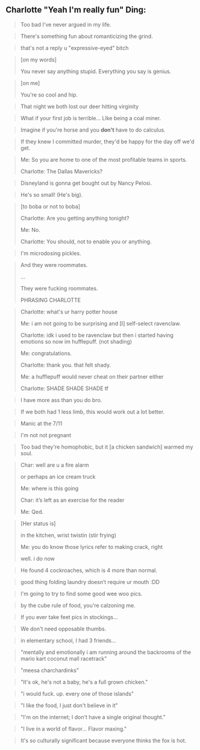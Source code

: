 ## Charlotte "Yeah I'm really fun" Ding:

> Too bad I've never argued in my life.

> There's something fun about romanticizing the grind.

> that's not a reply u "expressive-eyed" bitch

> [on my words]
> 
> You never say anything stupid. Everything you say is genius.

> [on me]
>
> You're so cool and hip.

> That night we both lost our deer hitting virginity

> What if your first job is terrible... LIke being a coal miner.

> Imagine if you're horse and you **don't** have to do calculus.

> If they knew I committed murder, they'd be happy for the day off we'd get.

> Me: So you are home to one of the most profitable teams in sports.
>
> Charlotte: The Dallas Mavericks?

> Disneyland is gonna get bought out by Nancy Pelosi.

> He's so small! (He's big).

> [to boba or not to boba]
>
> Charlotte: Are you getting anything tonight?
>
> Me: No.
>
> Charlotte: You should, not to enable you or anything.

> I'm microdosing pickles.

> And they were roommates.
> 
> ...
> 
> They were fucking roommates.
>
> PHRASING CHARLOTTE

> Charlotte: what's ur harry potter house
>
> Me: i am not going to be surprising and [I] self-select ravenclaw.
>
> Charlotte: idk i used to be ravenclaw but then i started having emotions so now im hufflepuff. (not shading)
>
> Me: congratulations.
>
> Charlotte: thank you. that felt shady.
> 
> Me: a hufflepuff would never cheat on their partner either
>
> Charlotte: SHADE SHADE SHADE tf

> I have more ass than you do bro.

> If we both had 1 less limb, this would work out a lot better.

> Manic at the 7/11

> I'm not not pregnant

> Too bad they're homophobic, but it [a chicken sandwich] warmed my soul.

> Char: well are u a fire alarm
>
> or perhaps an ice cream truck
>
> Me: where is this going
>
> Char: it’s left as an exercise for the reader
>
> Me: Qed.

> [Her status is]
>
> in the kitchen, wrist twistin (stir frying)
>
> Me: you do know those lyrics refer to making crack, right
>
> well. i do now  

> He found 4 cockroaches, which is 4 more than normal.

> good thing folding laundry doesn’t require ur mouth :DD

> I'm going to try to find some good wee woo pics. 

> by the cube rule of food, you're calzoning me.

> If you ever take feet pics in stockings...

> We don't need opposable thumbs. 

> in elementary school, I had 3 friends...

> "mentally and emotionally i am running around the backrooms of the mario kart coconut mall racetrack"

> "meesa charchardinks"

> "It's ok, he's not a baby, he's a full grown chicken."

> "i would fuck. up. every one of those islands"

> "I like the food, I just don't believe in it"

> "I'm on the internet; I don't have a single original thought." 

> "I live in a world of flavor... Flavor maxing."

> It's so culturally significant because everyone thinks the fox is hot. 
